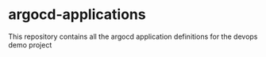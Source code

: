 # argocd-applications
This repository contains all the argocd application definitions for the devops demo project
